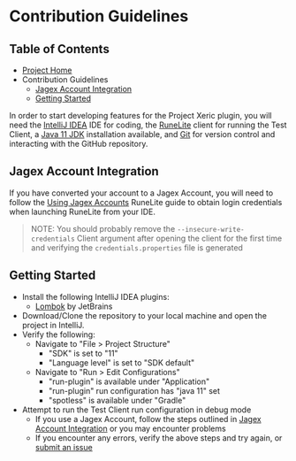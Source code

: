 # Contribution Guidelines

## Table of Contents

- [Project Home](../README.md)
- Contribution Guidelines
  - [Jagex Account Integration](#jagex-account-integration)
  - [Getting Started](#getting-started)

In order to start developing features for the Project Xeric plugin, you will need the
[IntelliJ IDEA](https://www.jetbrains.com/idea/) IDE for coding, the [RuneLite](https://runelite.net/)
client for running the Test Client, a [Java 11 JDK](https://www.openlogic.com/openjdk-downloads?field_java_parent_version_target_id=406&field_operating_system_target_id=All&field_architecture_target_id=All&field_java_package_target_id=396)
installation available, and [Git](https://git-scm.com/) for version control and interacting with the
GitHub repository.

## Jagex Account Integration

If you have converted your account to a Jagex Account, you will need to follow the
[Using Jagex Accounts](https://github.com/runelite/runelite/wiki/Using-Jagex-Accounts) RuneLite
guide to obtain login credentials when launching RuneLite from your IDE.

> NOTE: You should probably remove the `--insecure-write-credentials` Client argument after
> opening the client for the first time and verifying the `credentials.properties` file is generated

## Getting Started

- Install the following IntelliJ IDEA plugins:
  - [Lombok](https://plugins.jetbrains.com/plugin/6317-lombok) by JetBrains
- Download/Clone the repository to your local machine and open the project in IntelliJ.
- Verify the following:
  - Navigate to "File > Project Structure"
    - "SDK" is set to "11"
    - "Language level" is set to "SDK default"
  - Navigate to "Run > Edit Configurations"
    - "run-plugin" is available under "Application"
    - "run-plugin" run configuration has "java 11" set
    - "spotless" is available under "Gradle"
- Attempt to run the Test Client run configuration in debug mode
  - If you use a Jagex Account, follow the steps outlined in [Jagex Account Integration](#jagex-account-integration)
    or you may encounter problems
  - If you encounter any errors, verify the above steps and try again, or [submit an issue](https://github.com/Septem151/project-xeric/issues/new/choose)

